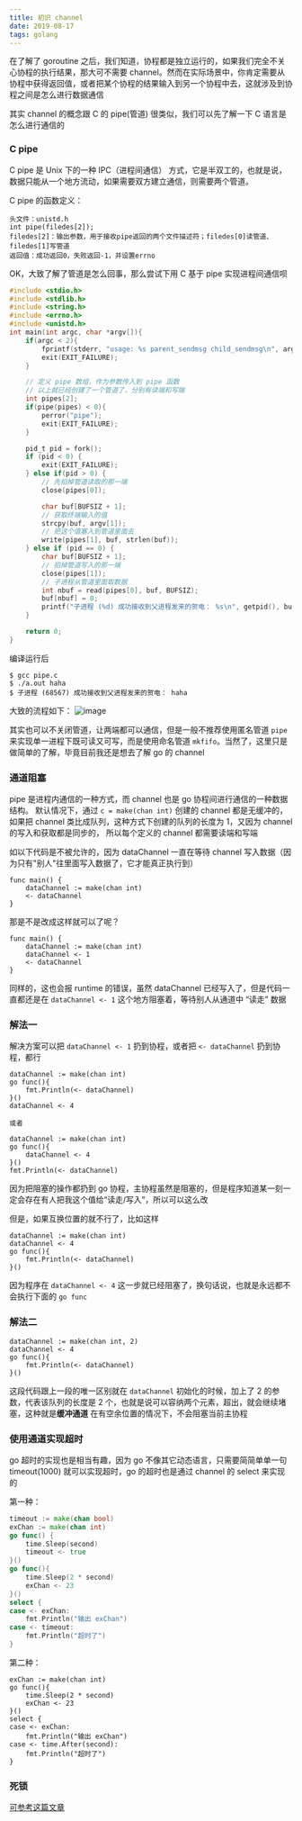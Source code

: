 ```yaml
---
title: 初识 channel
date: 2019-08-17
tags: golang
---
```


在了解了 goroutine 之后，我们知道，协程都是独立运行的，如果我们完全不关心协程的执行结果，那大可不需要 channel。然而在实际场景中，你肯定需要从协程中获得返回值，或者把某个协程的结果输入到另一个协程中去，这就涉及到协程之间是怎么进行数据通信

其实 channel 的概念跟 C 的 pipe(管道) 很类似，我们可以先了解一下 C 语言是怎么进行通信的

### C pipe
C pipe 是 Unix 下的一种 IPC（进程间通信） 方式，它是半双工的，也就是说，数据只能从一个地方流动，如果需要双方建立通信，则需要两个管道。

C pipe 的函数定义：
```
头文件：unistd.h
int pipe(filedes[2]);
filedes[2]：输出参数，用于接收pipe返回的两个文件描述符；filedes[0]读管道、filedes[1]写管道
返回值：成功返回0，失败返回-1，并设置errno
```

OK，大致了解了管道是怎么回事，那么尝试下用 C 基于 pipe 实现进程间通信呗
```c
#include <stdio.h>
#include <stdlib.h>
#include <string.h>
#include <errno.h>
#include <unistd.h>
int main(int argc, char *argv[]){
    if(argc < 2){
        fprintf(stderr, "usage: %s parent_sendmsg child_sendmsg\n", argv[0]);
        exit(EXIT_FAILURE);
    }

    // 定义 pipe 数组，作为参数传入到 pipe 函数
    // 以上就已经创建了一个管道了，分别有读端和写端
    int pipes[2];
    if(pipe(pipes) < 0){
        perror("pipe");
        exit(EXIT_FAILURE);
    }

    pid_t pid = fork();
    if (pid < 0) {
        exit(EXIT_FAILURE);
    } else if(pid > 0) {
        // 先掐掉管道读取的那一端
        close(pipes[0]);

        char buf[BUFSIZ + 1];
        // 获取终端输入的值
        strcpy(buf, argv[1]);
        // 把这个值塞入到管道里面去
        write(pipes[1], buf, strlen(buf));
    } else if (pid == 0) {
        char buf[BUFSIZ + 1];
        // 掐掉管道写入的那一端
        close(pipes[1]);
        // 子进程从管道里面取数据
        int nbuf = read(pipes[0], buf, BUFSIZ);
        buf[nbuf] = 0;
        printf("子进程 (%d) 成功接收到父进程发来的贺电： %s\n", getpid(), buf);
    }

    return 0;
}
```

编译运行后
```
$ gcc pipe.c
$ ./a.out haha
$ 子进程 (68567) 成功接收到父进程发来的贺电： haha
```

大致的流程如下：
![image](images/channel-01.png)

其实也可以不关闭管道，让两端都可以通信，但是一般不推荐使用匿名管道 `pipe` 来实现单一进程下既可读又可写，而是使用命名管道 `mkfifo`。当然了，这里只是做简单的了解，毕竟目前我还是想去了解 go 的 channel 

### 通道阻塞
pipe 是进程内通信的一种方式，而 channel 也是 go 协程间进行通信的一种数据结构。
默认情况下，通过 `c = make(chan int)` 创建的 channel 都是无缓冲的，如果把 channel 类比成队列，这种方式下创建的队列的长度为 1，又因为 channel 的写入和获取都是同步的，
所以每个定义的 channel 都需要读端和写端

如以下代码是不被允许的，因为 dataChannel 一直在等待 channel 写入数据（因为只有"别人"往里面写入数据了，它才能真正执行到）
```golang
func main() {
	dataChannel := make(chan int)
	<- dataChannel
}
```

那是不是改成这样就可以了呢？
```golang
func main() {
	dataChannel := make(chan int)
	dataChannel <- 1
	<- dataChannel
}
```

同样的，这也会报 runtime 的错误，虽然 dataChannel 已经写入了，但是代码一直都还是在 `dataChannel <- 1` 这个地方阻塞着，等待别人从通道中 “读走” 数据

### 解法一
解决方案可以把 `dataChannel <- 1` 扔到协程，或者把 `<- dataChannel` 扔到协程，都行
```golang
dataChannel := make(chan int)
go func(){
	fmt.Println(<- dataChannel)
}()
dataChannel <- 4

或者

dataChannel := make(chan int)
go func(){
    dataChannel <- 4	
}()
fmt.Println(<- dataChannel)
```

因为把阻塞的操作都扔到 go 协程，主协程虽然是阻塞的，但是程序知道某一刻一定会存在有人把我这个值给“读走/写入”，所以可以这么改

但是，如果互换位置的就不行了，比如这样
```golang
dataChannel := make(chan int)
dataChannel <- 4
go func(){
	fmt.Println(<- dataChannel)
}()
```
因为程序在 `dataChannel <- 4` 这一步就已经阻塞了，换句话说，也就是永远都不会执行下面的 `go func`

### 解法二
```golang
dataChannel := make(chan int, 2)
dataChannel <- 4
go func(){
	fmt.Println(<- dataChannel)
}()
```

这段代码跟上一段的唯一区别就在 `dataChannel` 初始化的时候，加上了 2 的参数，代表该队列的长度是 2 个，也就是说可以容纳两个元素，超出，就会继续堵塞，这种就是**缓冲通道**
在有空余位置的情况下，不会阻塞当前主协程

### 使用通道实现超时
go 超时的实现也是相当有趣，因为 go 不像其它动态语言，只需要简简单单一句 timeout(1000) 就可以实现超时，go 的超时也是通过 channel 的 select 来实现的

第一种：
```go
timeout := make(chan bool)
exChan := make(chan int)
go func() {
	time.Sleep(second)
	timeout <- true
}()
go func(){
	time.Sleep(2 * second)
	exChan <- 23
}()
select {
case <- exChan:
	fmt.Println("输出 exChan")
case <- timeout:
	fmt.Println("超时了")
}
```

第二种：
```
exChan := make(chan int)
go func(){
	time.Sleep(2 * second)
	exChan <- 23
}()
select {
case <- exChan:
	fmt.Println("输出 exChan")
case <- time.After(second):
	fmt.Println("超时了")
}
```



### 死锁
[可参考这篇文章](https://www.cnblogs.com/bigdataZJ/p/go-channel-deadlock.html)
